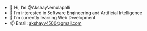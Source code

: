- 👋 Hi, I’m @AkshayVemulapalli
- 👀 I’m interested in Software Engineering and Artificial Intelligence
- 🌱 I’m currently learning Web Development
- 📫 Email: akshayv4500@gmail.com

<!---
AkshayVemulapalli/AkshayVemulapalli is a ✨ special ✨ repository because its `README.md` (this file) appears on your GitHub profile.
You can click the Preview link to take a look at your changes.
--->
